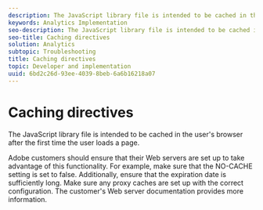 ```yaml
---
description: The JavaScript library file is intended to be cached in the user's browser after the first time the user loads a page.
keywords: Analytics Implementation
seo-description: The JavaScript library file is intended to be cached in the user's browser after the first time the user loads a page.
seo-title: Caching directives
solution: Analytics
subtopic: Troubleshooting
title: Caching directives
topic: Developer and implementation
uuid: 6bd2c26d-93ee-4039-8beb-6a6b16218a07
---
```


# Caching directives

The JavaScript library file is intended to be cached in the user's browser after the first time the user loads a page.

 Adobe customers should ensure that their Web servers are set up to take advantage of this functionality. For example, make sure that the NO-CACHE setting is set to false. Additionally, ensure that the expiration date is sufficiently long. Make sure any proxy caches are set up with the correct configuration. The customer's Web server documentation provides more information. 
